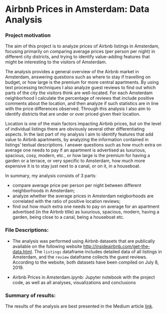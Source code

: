 # Airbnb Prices in Amsterdam: Data Analysis

### Project motivation

The aim of this project is to analyze prices of Airbnb listings in Amsterdam, focusing primarily on comparing average prices (per person per night) in different city districts, and trying to identify value-adding features that might be interesting to the visitors of Amsterdam.

The analysis provides a general overview of the Airbnb market in Amsterdam, answering questions such as where to stay if travelling on budget, or how large is the premium for more central apartments. By using text processing techniques I also analyze guest reviews to find out which parts of the city the visitors think are well-located. For each Amsterdam neighborhood I calculate the percentage of reviews that include positive comments about the location, and then analyze if such statistics are in line with the price differences observed. Through this analysis I also aim to identify districts that are under or over priced given their location.

Location is one of the main factors impacting Airbnb prices, but on the level of individual listings there are obviously several other differentiating aspects. In the last part of my analysis I aim to identify features that add value to Airbnb apartments, by analyzing the information contained in listings’ textual descriptions. I answer questions such as how much extra on average one needs to pay if an apartment is advertised as luxurious, spacious, cosy, modern, etc., or how large is the premium for having a garden or a terrace, or very specific to Amsterdam, how much more expensive it is to stay just next to a canal, or on it, in a houseboat.

In summary, my analysis consists of 3 parts:
- compare average price per person per night between different neighborhoods in Amsterdam;
- analyze whether the average prices in Amsterdam neigborhoods are correlated with the ratio of positive location reviews;
- find out how much extra one needs to pay on average for an apartment advertised (in the Airbnb title) as luxurious, spacious, modern, having a garden, being close to a canal, being a houseboat etc.

### File Descriptions:
- The analysis was performed using Airbnb datasets that are publically available on the following website http://insideairbnb.com/get-the-data.html. The `listings` dataframe includes detailed data of all listings in Amsterdam, and the `review` dataframe collects the guest reviews. According to the website, both datasets have been compiled on July 8, 2019.

- Airbnb Prices in Amsterdam.ipynb: Jupyter notebook with the project code, as well as all analyses, visualizations and conclusions

### Summary of results:
The results of the analysis are best presented in the Medium article [link](https://medium.com/@lukazaplotnik/where-to-stay-in-amsterdam-airbnb-data-analysis-2b673758885e).
